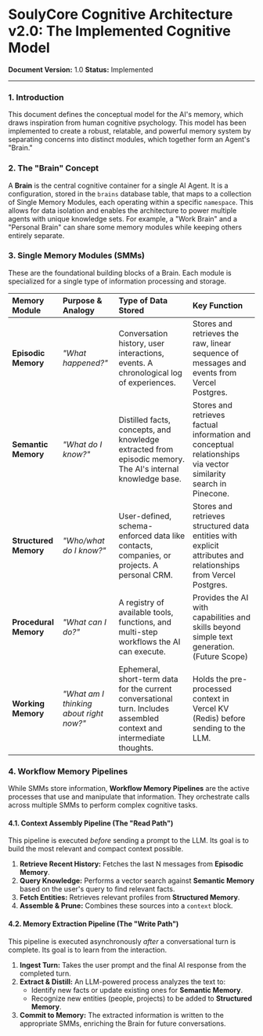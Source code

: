 
# SoulyCore Cognitive Architecture v2.0: The Implemented Cognitive Model

**Document Version:** 1.0
**Status:** Implemented

---

### 1. Introduction

This document defines the conceptual model for the AI's memory, which draws inspiration from human cognitive psychology. This model has been implemented to create a robust, relatable, and powerful memory system by separating concerns into distinct modules, which together form an Agent's "Brain."

### 2. The "Brain" Concept

A **Brain** is the central cognitive container for a single AI Agent. It is a configuration, stored in the `brains` database table, that maps to a collection of Single Memory Modules, each operating within a specific `namespace`. This allows for data isolation and enables the architecture to power multiple agents with unique knowledge sets. For example, a "Work Brain" and a "Personal Brain" can share some memory modules while keeping others entirely separate.

### 3. Single Memory Modules (SMMs)

These are the foundational building blocks of a Brain. Each module is specialized for a single type of information processing and storage.

| Memory Module | Purpose & Analogy | Type of Data Stored | Key Function |
| :--- | :--- | :--- | :--- |
| **Episodic Memory** | *"What happened?"* | Conversation history, user interactions, events. A chronological log of experiences. | Stores and retrieves the raw, linear sequence of messages and events from Vercel Postgres. |
| **Semantic Memory** | *"What do I know?"* | Distilled facts, concepts, and knowledge extracted from episodic memory. The AI's internal knowledge base. | Stores and retrieves factual information and conceptual relationships via vector similarity search in Pinecone. |
| **Structured Memory** | *"Who/what do I know?"* | User-defined, schema-enforced data like contacts, companies, or projects. A personal CRM. | Stores and retrieves structured data entities with explicit attributes and relationships from Vercel Postgres. |
| **Procedural Memory**| *"What can I do?"* | A registry of available tools, functions, and multi-step workflows the AI can execute. | Provides the AI with capabilities and skills beyond simple text generation. (Future Scope) |
| **Working Memory** | *"What am I thinking about right now?"* | Ephemeral, short-term data for the current conversational turn. Includes assembled context and intermediate thoughts. | Holds the pre-processed context in Vercel KV (Redis) before sending to the LLM. |

### 4. Workflow Memory Pipelines

While SMMs store information, **Workflow Memory Pipelines** are the active processes that use and manipulate that information. They orchestrate calls across multiple SMMs to perform complex cognitive tasks.

#### 4.1. Context Assembly Pipeline (The "Read Path")
This pipeline is executed *before* sending a prompt to the LLM. Its goal is to build the most relevant and compact context possible.
1.  **Retrieve Recent History:** Fetches the last N messages from **Episodic Memory**.
2.  **Query Knowledge:** Performs a vector search against **Semantic Memory** based on the user's query to find relevant facts.
3.  **Fetch Entities:** Retrieves relevant profiles from **Structured Memory**.
4.  **Assemble & Prune:** Combines these sources into a `context` block.

#### 4.2. Memory Extraction Pipeline (The "Write Path")
This pipeline is executed asynchronously *after* a conversational turn is complete. Its goal is to learn from the interaction.
1.  **Ingest Turn:** Takes the user prompt and the final AI response from the completed turn.
2.  **Extract & Distill:** An LLM-powered process analyzes the text to:
    *   Identify new facts or update existing ones for **Semantic Memory**.
    *   Recognize new entities (people, projects) to be added to **Structured Memory**.
3.  **Commit to Memory:** The extracted information is written to the appropriate SMMs, enriching the Brain for future conversations.
